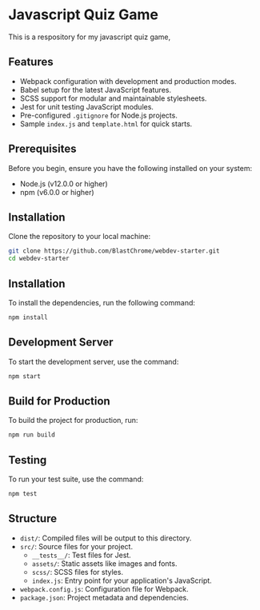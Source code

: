 # Javascript Quiz Game

This is a respository for my javascript quiz game,

## Features

- Webpack configuration with development and production modes.
- Babel setup for the latest JavaScript features.
- SCSS support for modular and maintainable stylesheets.
- Jest for unit testing JavaScript modules.
- Pre-configured `.gitignore` for Node.js projects.
- Sample `index.js` and `template.html` for quick starts.

## Prerequisites

Before you begin, ensure you have the following installed on your system:

- Node.js (v12.0.0 or higher)
- npm (v6.0.0 or higher)

## Installation

Clone the repository to your local machine:

```bash
git clone https://github.com/BlastChrome/webdev-starter.git
cd webdev-starter
```

## Installation

To install the dependencies, run the following command:

```bash
npm install
```

## Development Server

To start the development server, use the command:

```bash
npm start
```

## Build for Production

To build the project for production, run:

```bash
npm run build
```

## Testing

To run your test suite, use the command:

```bash
npm test
```

## Structure

- `dist/`: Compiled files will be output to this directory.
- `src/`: Source files for your project.
  - `__tests__/`: Test files for Jest.
  - `assets/`: Static assets like images and fonts.
  - `scss/`: SCSS files for styles.
  - `index.js`: Entry point for your application's JavaScript.
- `webpack.config.js`: Configuration file for Webpack.
- `package.json`: Project metadata and dependencies.
